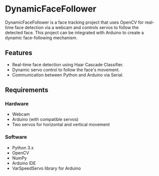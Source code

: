 # DynamicFaceFollower

DynamicFaceFollower is a face tracking project that uses OpenCV for real-time face detection via a webcam and controls servos to follow the detected face. This project can be integrated with Arduino to create a dynamic face-following mechanism.

## Features

- Real-time face detection using Haar Cascade Classifier.
- Dynamic servo control to follow the face's movement.
- Communication between Python and Arduino via Serial.

## Requirements

### Hardware

- Webcam
- Arduino (with compatible servos)
- Two servos for horizontal and vertical movement

### Software

- Python 3.x
- OpenCV
- NumPy
- Arduino IDE
- VarSpeedServo library for Arduino
